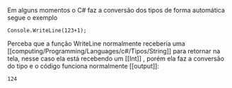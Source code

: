 
Em alguns momentos o C# faz a conversão dos tipos de forma automática
segue o exemplo
```
Console.WriteLine(123+1);
```
Perceba que a função WriteLine normalmente receberia uma [[computing/Programming/Languages/c#/Tipos/String]] para retornar na tela, nesse caso ela está recebendo um [[Int]] , porém ela faz a conversão do tipo e o código funciona normalmente
[[output]]: 
```
124
```